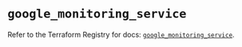 # `google_monitoring_service`

Refer to the Terraform Registry for docs: [`google_monitoring_service`](https://registry.terraform.io/providers/hashicorp/google/6.40.0/docs/resources/monitoring_service).
